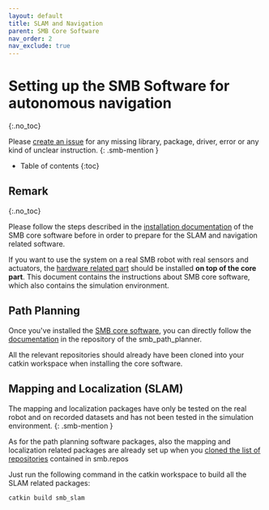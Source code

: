 ```yaml
---
layout: default
title: SLAM and Navigation
parent: SMB Core Software
nav_order: 2
nav_exclude: true
---
```


# Setting up the SMB Software for autonomous navigation
{:.no_toc} 


Please [create an issue](https://github.com/ETHZ-RobotX/SuperMegaBot/issues/new) for any missing library, package, driver, error or any kind of unclear instruction.
{: .smb-mention }


* Table of contents
{:toc}

## Remark
{:.no_toc} 

Please follow the steps described in the [installation documentation](installation_core.md) of the SMB core software before in order to prepare for the SLAM and navigation related software.

If you want to use the system on a real SMB robot with real sensors and actuators, the [hardware related part](../robot-operation/installation_hw_packages.md) should be installed **on top of the core part**. This document contains the instructions about SMB core software, which also contains the simulation environment.



## Path Planning
Once you've installed the [SMB core software](installation_core.md), you can directly follow the [documentation](https://github.com/VIS4ROB-lab/smb_path_planner) in the repository of the smb_path_planner.

All the relevant repositories should already have been cloned into your catkin workspace when installing the core software.


## Mapping and Localization (SLAM)
The mapping and localization packages have only be tested on the real robot and on recorded datasets and has not been tested in the simulation environment.
{: .smb-mention }

As for the path planning software packages, also the mapping and localization related packages are already set up when you [cloned the list of repositories](../core-software/installation_core.html#catkin-workspace-and-all-packages) contained in smb.repos 

Just run the following command in the catkin workspace to build all the SLAM related packages:
``` bash
catkin build smb_slam
```

